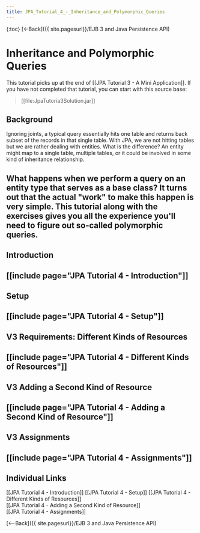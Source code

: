 ```yaml
---
title: JPA_Tutorial_4_-_Inheritance_and_Polymorphic_Queries
---
```

{:toc}
[<-Back]({{ site.pagesurl}}/EJB 3 and Java Persistence API)
# Inheritance and Polymorphic Queries
This tutorial picks up at the end of [[JPA Tutorial 3 - A Mini Application]]. If you have not completed that tutorial, you can start with this source base: 
> [[file:JpaTutoria3Solution.jar]]

## Background
Ignoring joints, a typical query essentially hits one table and returns back subset of the records in that single table. With JPA, we are not hitting tables but we are rather dealing with entities. What is the difference? An entity might map to a single table, multiple tables, or it could be involved in some kind of inheritance relationship.

What happens when we perform a query on an entity type that serves as a base class? It turns out that the actual "work" to make this happen is very simple. This tutorial along with the exercises gives you all the experience you'll need to figure out so-called polymorphic queries.
----
## Introduction
[[include page="JPA Tutorial 4 - Introduction"]]
----
## Setup
[[include page="JPA Tutorial 4 - Setup"]]
----
## V3 Requirements: Different Kinds of Resources
[[include page="JPA Tutorial 4 - Different Kinds of Resources"]]
----
## V3 Adding a Second Kind of Resource
[[include page="JPA Tutorial 4 - Adding a Second Kind of Resource"]]
----
## V3 Assignments
[[include page="JPA Tutorial 4 - Assignments"]]
----
## Individual Links
[[JPA Tutorial 4 - Introduction]]
[[JPA Tutorial 4 - Setup]]
[[JPA Tutorial 4 - Different Kinds of Resources]]   
[[JPA Tutorial 4 - Adding a Second Kind of Resource]]   
[[JPA Tutorial 4 - Assignments]]

[<--Back]({{ site.pagesurl}}/EJB 3 and Java Persistence API)
